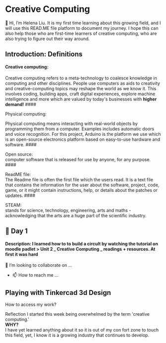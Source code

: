 <h1>Creative Computing</h1>
👋 Hi, I’m Helena Liu. It is my first time learning about this growing field, and I will use this READ.ME file platform to document my journey. I hope this can also help those who are first-time learners of creative computing, who are also trying to figure out their way around. 


## Introduction: Definitions
#### <p> Creative computing: <br> 
<p> Creative computing refers to a meta-technology to coalesce knowledge in computing and other disciplines. People use computers as aids to creativity and creative-computing topics may reshape the world as we know it. This involves coding, building apps, craft digital experiences, explore machine intelligence and more which are valued by today's businesses with <strong> higher demand!</strong> 
#### <p> Physical computing:<br> 
<p> Physical computing means interacting with real-world objects by programming them from a computer. Examples includes automatic doors and voice recognition. For this project, Arduino is the platform we use which is an open-source electronics platform based on easy-to-use hardware and software. 
#### <p> Open source: <br> computer software that is released for use by anyone, for any purpose. 
#### <p> ReadME file: <br> The Readme file is often the first file which the users read. It is a text file that contains the information for the user about the software, project, code,
game, or it might contain instructions, help, or details about the patches or updates. 
#### <p> STEAM: <br> stands for science, technology, engineering, arts and maths - acknowledging that the arts are a huge part of the scientific industry.<br>

## 🌱 Day 1

#### Description: I learned how to to build a circult by watching the tutorial on moodle padlet > Unit 2 _ Creative Computing _ readings + resources. At first it was hard 

💞️ I’m looking to collaborate on ...
- 📫 How to reach me ...

 ## Playing with Tinkercad 3d Design
 How to access my work?
 
 
 
<!---
LIUCHIH/LIUCHIH is a ✨ special ✨ repository because its `README.md` (this file) appears on your GitHub profile.
You can click the Preview link to take a look at your changes.
--->
Reflection
 I started this week being overwhelmed by the term 'creative computing.' <br> 
<strong> WHY? </strong> <br> I have yet learned anything about it so it is out of my con fort zone to touch this field, yet, I know it is a growing industry that continues to develop. <br>

